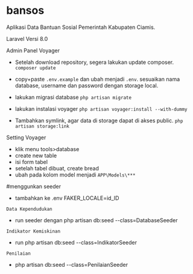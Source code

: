 # bansos
 Aplikasi Data Bantuan Sosial Pemerintah Kabupaten Ciamis.
 
Laravel Versi 8.0

Admin Panel Voyager

* Setelah download repository, segera lakukan update composer.
`composer update`

* copy+paste `.env.example` dan ubah menjadi `.env`. sesuaikan nama database, username dan password dengan storage local.

* lakukan migrasi database
`php artisan migrate`

* lakukan instalasi voyager
`php artisan voyager:install --with-dummy`

* Tambahkan symlink, agar data di storage dapat di akses public.
`php artisan storage:link`

Setting Voyager
- klik menu tools>database
- create new table
- isi form tabel
- setelah tabel dibuat, create bread
- ubah pada kolom model menjadi `APP\Models\***`

#menggunkan seeder 
- tambahkan ke .env FAKER_LOCALE=id_ID

`Data Kependudukan`
- run seeder dengan php artisan db:seed --class=DatabaseSeeder

`Indikator Kemiskinan`
- run php artisan db:seed --class=IndikatorSeeder

`Penilaian`
- php artisan db:seed --class=PenilaianSeeder
